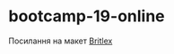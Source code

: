 # bootcamp-19-online

Посилання на макет [Britlex](https://www.figma.com/file/nHnQAuAruUuWQ2LsSjO6YR/Britlex-Language-School?node-id=0%3A1)
